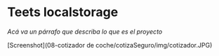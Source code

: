 # Teets localstorage

_Acá va un párrafo que describa lo que es el proyecto_

[Screenshot](08-cotizador de coche/cotizaSeguro/img/cotizador.JPG)

